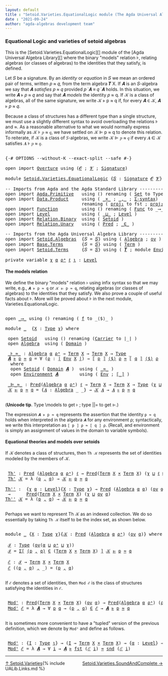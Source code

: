 ```yaml
---
layout: default
title : "Setoid.Varieties.EquationalLogic module (The Agda Universal Algebra Library)"
date : "2021-09-24"
author: "agda-algebras development team"
---
```


### <a id="varieties-model-theory-and-equational-logic">Equational Logic and varieties of setoid algebras</a>

This is the [Setoid.Varieties.EquationalLogic][] module of the [Agda Universal Algebra Library][] where the binary "models" relation ⊧, relating algebras (or classes of algebras) to the identities that they satisfy, is defined.

Let 𝑆 be a signature. By an *identity* or *equation* in 𝑆 we mean an ordered pair of terms, written 𝑝 ≈ 𝑞, from the term algebra 𝑻 X. If 𝑨 is an 𝑆-algebra we say that 𝑨 *satisfies* 𝑝 ≈ 𝑞 provided 𝑝 ̇ 𝑨 ≡ 𝑞 ̇ 𝑨 holds. In this situation, we write 𝑨 ⊧ 𝑝 ≈ 𝑞 and say that 𝑨 *models* the identity 𝑝 ≈ q. If 𝒦 is a class of algebras, all of the same signature, we write 𝒦 ⊧ p ≈ q if, for every 𝑨 ∈ 𝒦, 𝑨 ⊧ 𝑝 ≈ 𝑞.

Because a class of structures has a different type than a single structure, we must use a slightly different syntax to avoid overloading the relations ⊧ and ≈. As a reasonable alternative to what we would normally express informally as 𝒦 ⊧ 𝑝 ≈ 𝑞, we have settled on 𝒦 ⊫ p ≈ q to denote this relation.  To reiterate, if 𝒦 is a class of 𝑆-algebras, we write 𝒦 ⊫ 𝑝 ≈ 𝑞 if every 𝑨 ∈ 𝒦 satisfies 𝑨 ⊧ 𝑝 ≈ 𝑞.

<pre class="Agda">

<a id="1338" class="Symbol">{-#</a> <a id="1342" class="Keyword">OPTIONS</a> <a id="1350" class="Pragma">--without-K</a> <a id="1362" class="Pragma">--exact-split</a> <a id="1376" class="Pragma">--safe</a> <a id="1383" class="Symbol">#-}</a>

<a id="1388" class="Keyword">open</a> <a id="1393" class="Keyword">import</a> <a id="1400" href="Overture.html" class="Module">Overture</a> <a id="1409" class="Keyword">using</a> <a id="1415" class="Symbol">(</a><a id="1416" href="Overture.Signatures.html#648" class="Generalizable">𝓞</a> <a id="1418" class="Symbol">;</a> <a id="1420" href="Overture.Signatures.html#650" class="Generalizable">𝓥</a> <a id="1422" class="Symbol">;</a> <a id="1424" href="Overture.Signatures.html#3282" class="Function">Signature</a><a id="1433" class="Symbol">)</a>

<a id="1436" class="Keyword">module</a> <a id="1443" href="Setoid.Varieties.EquationalLogic.html" class="Module">Setoid.Varieties.EquationalLogic</a> <a id="1476" class="Symbol">{</a><a id="1477" href="Setoid.Varieties.EquationalLogic.html#1477" class="Bound">𝑆</a> <a id="1479" class="Symbol">:</a> <a id="1481" href="Overture.Signatures.html#3282" class="Function">Signature</a> <a id="1491" href="Overture.Signatures.html#648" class="Generalizable">𝓞</a> <a id="1493" href="Overture.Signatures.html#650" class="Generalizable">𝓥</a><a id="1494" class="Symbol">}</a> <a id="1496" class="Keyword">where</a>

<a id="1503" class="Comment">-- Imports from Agda and the Agda Standard Library -------------------------------</a>
<a id="1586" class="Keyword">open</a> <a id="1591" class="Keyword">import</a> <a id="1598" href="Agda.Primitive.html" class="Module">Agda.Primitive</a>   <a id="1615" class="Keyword">using</a> <a id="1621" class="Symbol">()</a> <a id="1624" class="Keyword">renaming</a> <a id="1633" class="Symbol">(</a> <a id="1635" href="Agda.Primitive.html#326" class="Primitive">Set</a> <a id="1639" class="Symbol">to</a> <a id="1642" class="Primitive">Type</a> <a id="1647" class="Symbol">)</a>
<a id="1649" class="Keyword">open</a> <a id="1654" class="Keyword">import</a> <a id="1661" href="Data.Product.html" class="Module">Data.Product</a>     <a id="1678" class="Keyword">using</a> <a id="1684" class="Symbol">(</a> <a id="1686" href="Data.Product.html#1167" class="Function Operator">_×_</a> <a id="1690" class="Symbol">;</a> <a id="1692" href="Agda.Builtin.Sigma.html#236" class="InductiveConstructor Operator">_,_</a> <a id="1696" class="Symbol">;</a> <a id="1698" href="Data.Product.html#916" class="Function">Σ-syntax</a><a id="1706" class="Symbol">)</a>
                             <a id="1737" class="Keyword">renaming</a> <a id="1746" class="Symbol">(</a> <a id="1748" href="Agda.Builtin.Sigma.html#252" class="Field">proj₁</a> <a id="1754" class="Symbol">to</a> <a id="1757" class="Field">fst</a> <a id="1761" class="Symbol">;</a> <a id="1763" href="Agda.Builtin.Sigma.html#264" class="Field">proj₂</a> <a id="1769" class="Symbol">to</a> <a id="1772" class="Field">snd</a> <a id="1776" class="Symbol">)</a>
<a id="1778" class="Keyword">open</a> <a id="1783" class="Keyword">import</a> <a id="1790" href="Function.html" class="Module">Function</a>         <a id="1807" class="Keyword">using</a> <a id="1813" class="Symbol">()</a> <a id="1816" class="Keyword">renaming</a> <a id="1825" class="Symbol">(</a> <a id="1827" href="Function.Bundles.html#1868" class="Record">Func</a> <a id="1832" class="Symbol">to</a> <a id="1835" class="Record">_⟶_</a> <a id="1839" class="Symbol">)</a>
<a id="1841" class="Keyword">open</a> <a id="1846" class="Keyword">import</a> <a id="1853" href="Level.html" class="Module">Level</a>            <a id="1870" class="Keyword">using</a> <a id="1876" class="Symbol">(</a> <a id="1878" href="Agda.Primitive.html#810" class="Primitive Operator">_⊔_</a> <a id="1882" class="Symbol">;</a> <a id="1884" href="Agda.Primitive.html#597" class="Postulate">Level</a> <a id="1890" class="Symbol">)</a>
<a id="1892" class="Keyword">open</a> <a id="1897" class="Keyword">import</a> <a id="1904" href="Relation.Binary.html" class="Module">Relation.Binary</a>  <a id="1921" class="Keyword">using</a> <a id="1927" class="Symbol">(</a> <a id="1929" href="Relation.Binary.Bundles.html#1009" class="Record">Setoid</a> <a id="1936" class="Symbol">)</a>
<a id="1938" class="Keyword">open</a> <a id="1943" class="Keyword">import</a> <a id="1950" href="Relation.Unary.html" class="Module">Relation.Unary</a>   <a id="1967" class="Keyword">using</a> <a id="1973" class="Symbol">(</a> <a id="1975" href="Relation.Unary.html#1101" class="Function">Pred</a> <a id="1980" class="Symbol">;</a> <a id="1982" href="Relation.Unary.html#1523" class="Function Operator">_∈_</a> <a id="1986" class="Symbol">)</a>

<a id="1989" class="Comment">-- Imports from the Agda Universal Algebra Library -------------------------------</a>
<a id="2072" class="Keyword">open</a> <a id="2077" class="Keyword">import</a> <a id="2084" href="Setoid.Algebras.html" class="Module">Setoid.Algebras</a>  <a id="2101" class="Symbol">{</a><a id="2102" class="Argument">𝑆</a> <a id="2104" class="Symbol">=</a> <a id="2106" href="Setoid.Varieties.EquationalLogic.html#1477" class="Bound">𝑆</a><a id="2107" class="Symbol">}</a> <a id="2109" class="Keyword">using</a> <a id="2115" class="Symbol">(</a> <a id="2117" href="Setoid.Algebras.Basic.html#2837" class="Record">Algebra</a> <a id="2125" class="Symbol">;</a> <a id="2127" href="Setoid.Algebras.Basic.html#1068" class="Function">ov</a> <a id="2130" class="Symbol">)</a>
<a id="2132" class="Keyword">open</a> <a id="2137" class="Keyword">import</a> <a id="2144" href="Base.Terms.html" class="Module">Base.Terms</a>       <a id="2161" class="Symbol">{</a><a id="2162" class="Argument">𝑆</a> <a id="2164" class="Symbol">=</a> <a id="2166" href="Setoid.Varieties.EquationalLogic.html#1477" class="Bound">𝑆</a><a id="2167" class="Symbol">}</a> <a id="2169" class="Keyword">using</a> <a id="2175" class="Symbol">(</a> <a id="2177" href="Base.Terms.Basic.html#2087" class="Datatype">Term</a> <a id="2182" class="Symbol">)</a>
<a id="2184" class="Keyword">open</a> <a id="2189" class="Keyword">import</a> <a id="2196" href="Setoid.Terms.html" class="Module">Setoid.Terms</a>     <a id="2213" class="Symbol">{</a><a id="2214" class="Argument">𝑆</a> <a id="2216" class="Symbol">=</a> <a id="2218" href="Setoid.Varieties.EquationalLogic.html#1477" class="Bound">𝑆</a><a id="2219" class="Symbol">}</a> <a id="2221" class="Keyword">using</a> <a id="2227" class="Symbol">(</a> <a id="2229" href="Setoid.Terms.Basic.html#2876" class="Function">𝑻</a> <a id="2231" class="Symbol">;</a> <a id="2233" class="Keyword">module</a> <a id="2240" href="Setoid.Terms.Basic.html#3846" class="Module">Environment</a> <a id="2252" class="Symbol">)</a>

<a id="2255" class="Keyword">private</a> <a id="2263" class="Keyword">variable</a> <a id="2272" href="Setoid.Varieties.EquationalLogic.html#2272" class="Generalizable">χ</a> <a id="2274" href="Setoid.Varieties.EquationalLogic.html#2274" class="Generalizable">α</a> <a id="2276" href="Setoid.Varieties.EquationalLogic.html#2276" class="Generalizable">ρᵃ</a> <a id="2279" href="Setoid.Varieties.EquationalLogic.html#2279" class="Generalizable">ℓ</a> <a id="2281" href="Setoid.Varieties.EquationalLogic.html#2281" class="Generalizable">ι</a> <a id="2283" class="Symbol">:</a> <a id="2285" href="Agda.Primitive.html#597" class="Postulate">Level</a>
</pre>


#### <a id="the-models-relation">The models relation</a>

We define the binary "models" relation `⊧` using infix syntax so that we may
write, e.g., `𝑨 ⊧ p ≈ q` or `𝒦 ⊫ p ≈ q`, relating algebras (or classes of
algebras) to the identities that they satisfy. We also prove a couple of useful
facts about ⊧.  More will be proved about ⊧ in the next module,
Varieties.EquationalLogic.

<pre class="Agda">

<a id="2699" class="Keyword">open</a> <a id="2704" href="Setoid.Varieties.EquationalLogic.html#1835" class="Module">_⟶_</a> <a id="2708" class="Keyword">using</a> <a id="2714" class="Symbol">()</a> <a id="2717" class="Keyword">renaming</a> <a id="2726" class="Symbol">(</a> <a id="2728" href="Function.Bundles.html#1919" class="Field">f</a> <a id="2730" class="Symbol">to</a> <a id="2733" class="Field">_⟨$⟩_</a> <a id="2739" class="Symbol">)</a>

<a id="2742" class="Keyword">module</a> <a id="2749" href="Setoid.Varieties.EquationalLogic.html#2749" class="Module">_</a>  <a id="2752" class="Symbol">{</a><a id="2753" href="Setoid.Varieties.EquationalLogic.html#2753" class="Bound">X</a> <a id="2755" class="Symbol">:</a> <a id="2757" href="Setoid.Varieties.EquationalLogic.html#1642" class="Primitive">Type</a> <a id="2762" href="Setoid.Varieties.EquationalLogic.html#2272" class="Generalizable">χ</a><a id="2763" class="Symbol">}</a> <a id="2765" class="Keyword">where</a>

 <a id="2773" class="Keyword">open</a> <a id="2778" href="Relation.Binary.Bundles.html#1009" class="Module">Setoid</a>   <a id="2787" class="Keyword">using</a> <a id="2793" class="Symbol">()</a> <a id="2796" class="Keyword">renaming</a> <a id="2805" class="Symbol">(</a><a id="2806" href="Relation.Binary.Bundles.html#1072" class="Field">Carrier</a> <a id="2814" class="Symbol">to</a> <a id="2817" class="Field">∣_∣</a> <a id="2821" class="Symbol">)</a>
 <a id="2824" class="Keyword">open</a> <a id="2829" href="Setoid.Algebras.Basic.html#2837" class="Module">Algebra</a>  <a id="2838" class="Keyword">using</a> <a id="2844" class="Symbol">(</a> <a id="2846" href="Setoid.Algebras.Basic.html#2894" class="Field">Domain</a> <a id="2853" class="Symbol">)</a>

 <a id="2857" href="Setoid.Varieties.EquationalLogic.html#2857" class="Function Operator">_⊧_≈_</a> <a id="2863" class="Symbol">:</a> <a id="2865" href="Setoid.Algebras.Basic.html#2837" class="Record">Algebra</a> <a id="2873" href="Setoid.Varieties.EquationalLogic.html#2274" class="Generalizable">α</a> <a id="2875" href="Setoid.Varieties.EquationalLogic.html#2276" class="Generalizable">ρᵃ</a> <a id="2878" class="Symbol">→</a> <a id="2880" href="Base.Terms.Basic.html#2087" class="Datatype">Term</a> <a id="2885" href="Setoid.Varieties.EquationalLogic.html#2753" class="Bound">X</a> <a id="2887" class="Symbol">→</a> <a id="2889" href="Base.Terms.Basic.html#2087" class="Datatype">Term</a> <a id="2894" href="Setoid.Varieties.EquationalLogic.html#2753" class="Bound">X</a> <a id="2896" class="Symbol">→</a> <a id="2898" href="Setoid.Varieties.EquationalLogic.html#1642" class="Primitive">Type</a> <a id="2903" class="Symbol">_</a>
 <a id="2906" href="Setoid.Varieties.EquationalLogic.html#2906" class="Bound">𝑨</a> <a id="2908" href="Setoid.Varieties.EquationalLogic.html#2857" class="Function Operator">⊧</a> <a id="2910" href="Setoid.Varieties.EquationalLogic.html#2910" class="Bound">p</a> <a id="2912" href="Setoid.Varieties.EquationalLogic.html#2857" class="Function Operator">≈</a> <a id="2914" href="Setoid.Varieties.EquationalLogic.html#2914" class="Bound">q</a> <a id="2916" class="Symbol">=</a> <a id="2918" class="Symbol">∀</a> <a id="2920" class="Symbol">(</a><a id="2921" href="Setoid.Varieties.EquationalLogic.html#2921" class="Bound">ρ</a> <a id="2923" class="Symbol">:</a> <a id="2925" href="Setoid.Varieties.EquationalLogic.html#2817" class="Field Operator">∣</a> <a id="2927" href="Setoid.Terms.Basic.html#4046" class="Function">Env</a> <a id="2931" href="Setoid.Varieties.EquationalLogic.html#2753" class="Bound">X</a> <a id="2933" href="Setoid.Varieties.EquationalLogic.html#2817" class="Field Operator">∣</a><a id="2934" class="Symbol">)</a> <a id="2936" class="Symbol">→</a> <a id="2938" href="Setoid.Terms.Basic.html#4904" class="Function Operator">⟦</a> <a id="2940" href="Setoid.Varieties.EquationalLogic.html#2910" class="Bound">p</a> <a id="2942" href="Setoid.Terms.Basic.html#4904" class="Function Operator">⟧</a> <a id="2944" href="Setoid.Varieties.EquationalLogic.html#2733" class="Field Operator">⟨$⟩</a> <a id="2948" href="Setoid.Varieties.EquationalLogic.html#2921" class="Bound">ρ</a> <a id="2950" href="Relation.Binary.Bundles.html#1098" class="Function Operator">≈</a> <a id="2952" href="Setoid.Terms.Basic.html#4904" class="Function Operator">⟦</a> <a id="2954" href="Setoid.Varieties.EquationalLogic.html#2914" class="Bound">q</a> <a id="2956" href="Setoid.Terms.Basic.html#4904" class="Function Operator">⟧</a> <a id="2958" href="Setoid.Varieties.EquationalLogic.html#2733" class="Field Operator">⟨$⟩</a> <a id="2962" href="Setoid.Varieties.EquationalLogic.html#2921" class="Bound">ρ</a>
  <a id="2966" class="Keyword">where</a>
  <a id="2974" class="Keyword">open</a> <a id="2979" href="Relation.Binary.Bundles.html#1009" class="Module">Setoid</a> <a id="2986" class="Symbol">(</a> <a id="2988" href="Setoid.Algebras.Basic.html#2894" class="Field">Domain</a> <a id="2995" href="Setoid.Varieties.EquationalLogic.html#2906" class="Bound">𝑨</a> <a id="2997" class="Symbol">)</a>  <a id="3000" class="Keyword">using</a> <a id="3006" class="Symbol">(</a> <a id="3008" href="Relation.Binary.Bundles.html#1098" class="Field Operator">_≈_</a> <a id="3012" class="Symbol">)</a>
  <a id="3016" class="Keyword">open</a> <a id="3021" href="Setoid.Terms.Basic.html#3846" class="Module">Environment</a> <a id="3033" href="Setoid.Varieties.EquationalLogic.html#2906" class="Bound">𝑨</a>        <a id="3042" class="Keyword">using</a> <a id="3048" class="Symbol">(</a> <a id="3050" href="Setoid.Terms.Basic.html#4046" class="Function">Env</a> <a id="3054" class="Symbol">;</a> <a id="3056" href="Setoid.Terms.Basic.html#4904" class="Function Operator">⟦_⟧</a> <a id="3060" class="Symbol">)</a>

 <a id="3064" href="Setoid.Varieties.EquationalLogic.html#3064" class="Function Operator">_⊫_≈_</a> <a id="3070" class="Symbol">:</a> <a id="3072" href="Relation.Unary.html#1101" class="Function">Pred</a><a id="3076" class="Symbol">(</a><a id="3077" href="Setoid.Algebras.Basic.html#2837" class="Record">Algebra</a> <a id="3085" href="Setoid.Varieties.EquationalLogic.html#2274" class="Generalizable">α</a> <a id="3087" href="Setoid.Varieties.EquationalLogic.html#2276" class="Generalizable">ρᵃ</a><a id="3089" class="Symbol">)</a> <a id="3091" href="Setoid.Varieties.EquationalLogic.html#2279" class="Generalizable">ℓ</a> <a id="3093" class="Symbol">→</a> <a id="3095" href="Base.Terms.Basic.html#2087" class="Datatype">Term</a> <a id="3100" href="Setoid.Varieties.EquationalLogic.html#2753" class="Bound">X</a> <a id="3102" class="Symbol">→</a> <a id="3104" href="Base.Terms.Basic.html#2087" class="Datatype">Term</a> <a id="3109" href="Setoid.Varieties.EquationalLogic.html#2753" class="Bound">X</a> <a id="3111" class="Symbol">→</a> <a id="3113" href="Setoid.Varieties.EquationalLogic.html#1642" class="Primitive">Type</a> <a id="3118" class="Symbol">(</a><a id="3119" href="Setoid.Varieties.EquationalLogic.html#2762" class="Bound">χ</a> <a id="3121" href="Agda.Primitive.html#810" class="Primitive Operator">⊔</a> <a id="3123" href="Setoid.Varieties.EquationalLogic.html#2279" class="Generalizable">ℓ</a> <a id="3125" href="Agda.Primitive.html#810" class="Primitive Operator">⊔</a> <a id="3127" href="Setoid.Algebras.Basic.html#1068" class="Function">ov</a><a id="3129" class="Symbol">(</a><a id="3130" href="Setoid.Varieties.EquationalLogic.html#2274" class="Generalizable">α</a> <a id="3132" href="Agda.Primitive.html#810" class="Primitive Operator">⊔</a> <a id="3134" href="Setoid.Varieties.EquationalLogic.html#2276" class="Generalizable">ρᵃ</a><a id="3136" class="Symbol">))</a>
 <a id="3140" href="Setoid.Varieties.EquationalLogic.html#3140" class="Bound">𝒦</a> <a id="3142" href="Setoid.Varieties.EquationalLogic.html#3064" class="Function Operator">⊫</a> <a id="3144" href="Setoid.Varieties.EquationalLogic.html#3144" class="Bound">p</a> <a id="3146" href="Setoid.Varieties.EquationalLogic.html#3064" class="Function Operator">≈</a> <a id="3148" href="Setoid.Varieties.EquationalLogic.html#3148" class="Bound">q</a> <a id="3150" class="Symbol">=</a> <a id="3152" class="Symbol">{</a><a id="3153" href="Setoid.Varieties.EquationalLogic.html#3153" class="Bound">𝑨</a> <a id="3155" class="Symbol">:</a> <a id="3157" href="Setoid.Algebras.Basic.html#2837" class="Record">Algebra</a> <a id="3165" class="Symbol">_</a> <a id="3167" class="Symbol">_}</a> <a id="3170" class="Symbol">→</a> <a id="3172" href="Setoid.Varieties.EquationalLogic.html#3140" class="Bound">𝒦</a> <a id="3174" href="Setoid.Varieties.EquationalLogic.html#3153" class="Bound">𝑨</a> <a id="3176" class="Symbol">→</a> <a id="3178" href="Setoid.Varieties.EquationalLogic.html#3153" class="Bound">𝑨</a> <a id="3180" href="Setoid.Varieties.EquationalLogic.html#2857" class="Function Operator">⊧</a> <a id="3182" href="Setoid.Varieties.EquationalLogic.html#3144" class="Bound">p</a> <a id="3184" href="Setoid.Varieties.EquationalLogic.html#2857" class="Function Operator">≈</a> <a id="3186" href="Setoid.Varieties.EquationalLogic.html#3148" class="Bound">q</a>

</pre>

(**Unicode tip**. Type \models to get `⊧` ; type \||= to get `⊫`.)

The expression `𝑨 ⊧ p ≈ q` represents the assertion that the identity `p ≈ q`
holds when interpreted in the algebra `𝑨` for any environment ρ; syntactically, we write
this interpretation as `⟦ p ⟧ ρ ≈ ⟦ q ⟧ ρ`. (Recall, and environment is simply an
assignment of values in the domain to variable symbols).


#### <a id="equational-theories-and-models">Equational theories and models over setoids</a>

If 𝒦 denotes a class of structures, then `Th 𝒦` represents the set of identities
modeled by the members of 𝒦.

<pre class="Agda">

 <a id="3796" href="Setoid.Varieties.EquationalLogic.html#3796" class="Function">Th&#39;</a> <a id="3800" class="Symbol">:</a> <a id="3802" href="Relation.Unary.html#1101" class="Function">Pred</a> <a id="3807" class="Symbol">(</a><a id="3808" href="Setoid.Algebras.Basic.html#2837" class="Record">Algebra</a> <a id="3816" href="Setoid.Varieties.EquationalLogic.html#2274" class="Generalizable">α</a> <a id="3818" href="Setoid.Varieties.EquationalLogic.html#2276" class="Generalizable">ρᵃ</a><a id="3820" class="Symbol">)</a> <a id="3822" href="Setoid.Varieties.EquationalLogic.html#2279" class="Generalizable">ℓ</a> <a id="3824" class="Symbol">→</a> <a id="3826" href="Relation.Unary.html#1101" class="Function">Pred</a><a id="3830" class="Symbol">(</a><a id="3831" href="Base.Terms.Basic.html#2087" class="Datatype">Term</a> <a id="3836" href="Setoid.Varieties.EquationalLogic.html#2753" class="Bound">X</a> <a id="3838" href="Data.Product.html#1167" class="Function Operator">×</a> <a id="3840" href="Base.Terms.Basic.html#2087" class="Datatype">Term</a> <a id="3845" href="Setoid.Varieties.EquationalLogic.html#2753" class="Bound">X</a><a id="3846" class="Symbol">)</a> <a id="3848" class="Symbol">(</a><a id="3849" href="Setoid.Varieties.EquationalLogic.html#2762" class="Bound">χ</a> <a id="3851" href="Agda.Primitive.html#810" class="Primitive Operator">⊔</a> <a id="3853" href="Setoid.Varieties.EquationalLogic.html#2279" class="Generalizable">ℓ</a> <a id="3855" href="Agda.Primitive.html#810" class="Primitive Operator">⊔</a> <a id="3857" href="Setoid.Algebras.Basic.html#1068" class="Function">ov</a><a id="3859" class="Symbol">(</a><a id="3860" href="Setoid.Varieties.EquationalLogic.html#2274" class="Generalizable">α</a> <a id="3862" href="Agda.Primitive.html#810" class="Primitive Operator">⊔</a> <a id="3864" href="Setoid.Varieties.EquationalLogic.html#2276" class="Generalizable">ρᵃ</a><a id="3866" class="Symbol">))</a>
 <a id="3870" href="Setoid.Varieties.EquationalLogic.html#3796" class="Function">Th&#39;</a> <a id="3874" href="Setoid.Varieties.EquationalLogic.html#3874" class="Bound">𝒦</a> <a id="3876" class="Symbol">=</a> <a id="3878" class="Symbol">λ</a> <a id="3880" class="Symbol">(</a><a id="3881" href="Setoid.Varieties.EquationalLogic.html#3881" class="Bound">p</a> <a id="3883" href="Agda.Builtin.Sigma.html#236" class="InductiveConstructor Operator">,</a> <a id="3885" href="Setoid.Varieties.EquationalLogic.html#3885" class="Bound">q</a><a id="3886" class="Symbol">)</a> <a id="3888" class="Symbol">→</a> <a id="3890" href="Setoid.Varieties.EquationalLogic.html#3874" class="Bound">𝒦</a> <a id="3892" href="Setoid.Varieties.EquationalLogic.html#3064" class="Function Operator">⊫</a> <a id="3894" href="Setoid.Varieties.EquationalLogic.html#3881" class="Bound">p</a> <a id="3896" href="Setoid.Varieties.EquationalLogic.html#3064" class="Function Operator">≈</a> <a id="3898" href="Setoid.Varieties.EquationalLogic.html#3885" class="Bound">q</a>

<a id="Th&#39;&#39;"></a><a id="3901" href="Setoid.Varieties.EquationalLogic.html#3901" class="Function">Th&#39;&#39;</a> <a id="3906" class="Symbol">:</a>  <a id="3909" class="Symbol">{</a><a id="3910" href="Setoid.Varieties.EquationalLogic.html#3910" class="Bound">χ</a> <a id="3912" href="Setoid.Varieties.EquationalLogic.html#3912" class="Bound">α</a> <a id="3914" class="Symbol">:</a> <a id="3916" href="Agda.Primitive.html#597" class="Postulate">Level</a><a id="3921" class="Symbol">}{</a><a id="3923" href="Setoid.Varieties.EquationalLogic.html#3923" class="Bound">X</a> <a id="3925" class="Symbol">:</a> <a id="3927" href="Setoid.Varieties.EquationalLogic.html#1642" class="Primitive">Type</a> <a id="3932" href="Setoid.Varieties.EquationalLogic.html#3910" class="Bound">χ</a><a id="3933" class="Symbol">}</a> <a id="3935" class="Symbol">→</a> <a id="3937" href="Relation.Unary.html#1101" class="Function">Pred</a> <a id="3942" class="Symbol">(</a><a id="3943" href="Setoid.Algebras.Basic.html#2837" class="Record">Algebra</a> <a id="3951" href="Setoid.Varieties.EquationalLogic.html#3912" class="Bound">α</a> <a id="3953" href="Setoid.Varieties.EquationalLogic.html#3912" class="Bound">α</a><a id="3954" class="Symbol">)</a> <a id="3956" class="Symbol">(</a><a id="3957" href="Setoid.Algebras.Basic.html#1068" class="Function">ov</a> <a id="3960" href="Setoid.Varieties.EquationalLogic.html#3912" class="Bound">α</a><a id="3961" class="Symbol">)</a>
 <a id="3964" class="Symbol">→</a>      <a id="3971" href="Relation.Unary.html#1101" class="Function">Pred</a><a id="3975" class="Symbol">(</a><a id="3976" href="Base.Terms.Basic.html#2087" class="Datatype">Term</a> <a id="3981" href="Setoid.Varieties.EquationalLogic.html#3923" class="Bound">X</a> <a id="3983" href="Data.Product.html#1167" class="Function Operator">×</a> <a id="3985" href="Base.Terms.Basic.html#2087" class="Datatype">Term</a> <a id="3990" href="Setoid.Varieties.EquationalLogic.html#3923" class="Bound">X</a><a id="3991" class="Symbol">)</a> <a id="3993" class="Symbol">(</a><a id="3994" href="Setoid.Varieties.EquationalLogic.html#3910" class="Bound">χ</a> <a id="3996" href="Agda.Primitive.html#810" class="Primitive Operator">⊔</a> <a id="3998" href="Setoid.Algebras.Basic.html#1068" class="Function">ov</a> <a id="4001" href="Setoid.Varieties.EquationalLogic.html#3912" class="Bound">α</a><a id="4002" class="Symbol">)</a>
<a id="4004" href="Setoid.Varieties.EquationalLogic.html#3901" class="Function">Th&#39;&#39;</a> <a id="4009" href="Setoid.Varieties.EquationalLogic.html#4009" class="Bound">𝒦</a> <a id="4011" class="Symbol">=</a> <a id="4013" class="Symbol">λ</a> <a id="4015" class="Symbol">(</a><a id="4016" href="Setoid.Varieties.EquationalLogic.html#4016" class="Bound">p</a> <a id="4018" href="Agda.Builtin.Sigma.html#236" class="InductiveConstructor Operator">,</a> <a id="4020" href="Setoid.Varieties.EquationalLogic.html#4020" class="Bound">q</a><a id="4021" class="Symbol">)</a> <a id="4023" class="Symbol">→</a> <a id="4025" href="Setoid.Varieties.EquationalLogic.html#4009" class="Bound">𝒦</a> <a id="4027" href="Setoid.Varieties.EquationalLogic.html#3064" class="Function Operator">⊫</a> <a id="4029" href="Setoid.Varieties.EquationalLogic.html#4016" class="Bound">p</a> <a id="4031" href="Setoid.Varieties.EquationalLogic.html#3064" class="Function Operator">≈</a> <a id="4033" href="Setoid.Varieties.EquationalLogic.html#4020" class="Bound">q</a>

</pre>

Perhaps we want to represent Th 𝒦 as an indexed collection.  We do so
essentially by taking `Th 𝒦` itself to be the index set, as shown below.

<pre class="Agda">

<a id="4206" class="Keyword">module</a> <a id="4213" href="Setoid.Varieties.EquationalLogic.html#4213" class="Module">_</a> <a id="4215" class="Symbol">{</a><a id="4216" href="Setoid.Varieties.EquationalLogic.html#4216" class="Bound">X</a> <a id="4218" class="Symbol">:</a> <a id="4220" href="Setoid.Varieties.EquationalLogic.html#1642" class="Primitive">Type</a> <a id="4225" href="Setoid.Varieties.EquationalLogic.html#2272" class="Generalizable">χ</a><a id="4226" class="Symbol">}{</a><a id="4228" href="Setoid.Varieties.EquationalLogic.html#4228" class="Bound">𝒦</a> <a id="4230" class="Symbol">:</a> <a id="4232" href="Relation.Unary.html#1101" class="Function">Pred</a> <a id="4237" class="Symbol">(</a><a id="4238" href="Setoid.Algebras.Basic.html#2837" class="Record">Algebra</a> <a id="4246" href="Setoid.Varieties.EquationalLogic.html#2274" class="Generalizable">α</a> <a id="4248" href="Setoid.Varieties.EquationalLogic.html#2276" class="Generalizable">ρᵃ</a><a id="4250" class="Symbol">)</a> <a id="4252" class="Symbol">(</a><a id="4253" href="Setoid.Algebras.Basic.html#1068" class="Function">ov</a> <a id="4256" href="Setoid.Varieties.EquationalLogic.html#2274" class="Generalizable">α</a><a id="4257" class="Symbol">)}</a> <a id="4260" class="Keyword">where</a>

 <a id="4268" href="Setoid.Varieties.EquationalLogic.html#4268" class="Function">ℐ</a> <a id="4270" class="Symbol">:</a> <a id="4272" href="Setoid.Varieties.EquationalLogic.html#1642" class="Primitive">Type</a> <a id="4277" class="Symbol">(</a><a id="4278" href="Setoid.Algebras.Basic.html#1068" class="Function">ov</a><a id="4280" class="Symbol">(</a><a id="4281" href="Setoid.Varieties.EquationalLogic.html#4246" class="Bound">α</a> <a id="4283" href="Agda.Primitive.html#810" class="Primitive Operator">⊔</a> <a id="4285" href="Setoid.Varieties.EquationalLogic.html#4248" class="Bound">ρᵃ</a> <a id="4288" href="Agda.Primitive.html#810" class="Primitive Operator">⊔</a> <a id="4290" href="Setoid.Varieties.EquationalLogic.html#4225" class="Bound">χ</a><a id="4291" class="Symbol">))</a>
 <a id="4295" href="Setoid.Varieties.EquationalLogic.html#4268" class="Function">ℐ</a> <a id="4297" class="Symbol">=</a> <a id="4299" href="Data.Product.html#916" class="Function">Σ[</a> <a id="4302" href="Setoid.Varieties.EquationalLogic.html#4302" class="Bound">(</a><a id="4303" href="Setoid.Varieties.EquationalLogic.html#4303" class="Bound">p</a> <a id="4305" href="Agda.Builtin.Sigma.html#236" class="InductiveConstructor Operator">,</a> <a id="4307" href="Setoid.Varieties.EquationalLogic.html#4307" class="Bound">q</a><a id="4308" href="Setoid.Varieties.EquationalLogic.html#4302" class="Bound">)</a> <a id="4310" href="Data.Product.html#916" class="Function">∈</a> <a id="4312" class="Symbol">(</a><a id="4313" href="Base.Terms.Basic.html#2087" class="Datatype">Term</a> <a id="4318" href="Setoid.Varieties.EquationalLogic.html#4216" class="Bound">X</a> <a id="4320" href="Data.Product.html#1167" class="Function Operator">×</a> <a id="4322" href="Base.Terms.Basic.html#2087" class="Datatype">Term</a> <a id="4327" href="Setoid.Varieties.EquationalLogic.html#4216" class="Bound">X</a><a id="4328" class="Symbol">)</a> <a id="4330" href="Data.Product.html#916" class="Function">]</a> <a id="4332" href="Setoid.Varieties.EquationalLogic.html#4228" class="Bound">𝒦</a> <a id="4334" href="Setoid.Varieties.EquationalLogic.html#3064" class="Function Operator">⊫</a> <a id="4336" href="Setoid.Varieties.EquationalLogic.html#4303" class="Bound">p</a> <a id="4338" href="Setoid.Varieties.EquationalLogic.html#3064" class="Function Operator">≈</a> <a id="4340" href="Setoid.Varieties.EquationalLogic.html#4307" class="Bound">q</a>

 <a id="4344" href="Setoid.Varieties.EquationalLogic.html#4344" class="Function">ℰ</a> <a id="4346" class="Symbol">:</a> <a id="4348" href="Setoid.Varieties.EquationalLogic.html#4268" class="Function">ℐ</a> <a id="4350" class="Symbol">→</a> <a id="4352" href="Base.Terms.Basic.html#2087" class="Datatype">Term</a> <a id="4357" href="Setoid.Varieties.EquationalLogic.html#4216" class="Bound">X</a> <a id="4359" href="Data.Product.html#1167" class="Function Operator">×</a> <a id="4361" href="Base.Terms.Basic.html#2087" class="Datatype">Term</a> <a id="4366" href="Setoid.Varieties.EquationalLogic.html#4216" class="Bound">X</a>
 <a id="4369" href="Setoid.Varieties.EquationalLogic.html#4344" class="Function">ℰ</a> <a id="4371" class="Symbol">((</a><a id="4373" href="Setoid.Varieties.EquationalLogic.html#4373" class="Bound">p</a> <a id="4375" href="Agda.Builtin.Sigma.html#236" class="InductiveConstructor Operator">,</a> <a id="4377" href="Setoid.Varieties.EquationalLogic.html#4377" class="Bound">q</a><a id="4378" class="Symbol">)</a> <a id="4380" href="Agda.Builtin.Sigma.html#236" class="InductiveConstructor Operator">,</a> <a id="4382" class="Symbol">_)</a> <a id="4385" class="Symbol">=</a> <a id="4387" class="Symbol">(</a><a id="4388" href="Setoid.Varieties.EquationalLogic.html#4373" class="Bound">p</a> <a id="4390" href="Agda.Builtin.Sigma.html#236" class="InductiveConstructor Operator">,</a> <a id="4392" href="Setoid.Varieties.EquationalLogic.html#4377" class="Bound">q</a><a id="4393" class="Symbol">)</a>

</pre>

If `ℰ` denotes a set of identities, then `Mod ℰ` is the class of structures
satisfying the identities in `ℰ`.

<pre class="Agda">

 <a id="4534" href="Setoid.Varieties.EquationalLogic.html#4534" class="Function">Mod&#39;</a> <a id="4539" class="Symbol">:</a> <a id="4541" href="Relation.Unary.html#1101" class="Function">Pred</a><a id="4545" class="Symbol">(</a><a id="4546" href="Base.Terms.Basic.html#2087" class="Datatype">Term</a> <a id="4551" href="Setoid.Varieties.EquationalLogic.html#4216" class="Bound">X</a> <a id="4553" href="Data.Product.html#1167" class="Function Operator">×</a> <a id="4555" href="Base.Terms.Basic.html#2087" class="Datatype">Term</a> <a id="4560" href="Setoid.Varieties.EquationalLogic.html#4216" class="Bound">X</a><a id="4561" class="Symbol">)</a> <a id="4563" class="Symbol">(</a><a id="4564" href="Setoid.Algebras.Basic.html#1068" class="Function">ov</a> <a id="4567" href="Setoid.Varieties.EquationalLogic.html#4246" class="Bound">α</a><a id="4568" class="Symbol">)</a> <a id="4570" class="Symbol">→</a> <a id="4572" href="Relation.Unary.html#1101" class="Function">Pred</a><a id="4576" class="Symbol">(</a><a id="4577" href="Setoid.Algebras.Basic.html#2837" class="Record">Algebra</a> <a id="4585" href="Setoid.Varieties.EquationalLogic.html#4246" class="Bound">α</a> <a id="4587" href="Setoid.Varieties.EquationalLogic.html#4248" class="Bound">ρᵃ</a><a id="4589" class="Symbol">)</a> <a id="4591" class="Symbol">(</a><a id="4592" href="Setoid.Varieties.EquationalLogic.html#4248" class="Bound">ρᵃ</a> <a id="4595" href="Agda.Primitive.html#810" class="Primitive Operator">⊔</a> <a id="4597" href="Setoid.Algebras.Basic.html#1068" class="Function">ov</a><a id="4599" class="Symbol">(</a><a id="4600" href="Setoid.Varieties.EquationalLogic.html#4246" class="Bound">α</a> <a id="4602" href="Agda.Primitive.html#810" class="Primitive Operator">⊔</a> <a id="4604" href="Setoid.Varieties.EquationalLogic.html#4225" class="Bound">χ</a><a id="4605" class="Symbol">))</a>
 <a id="4609" href="Setoid.Varieties.EquationalLogic.html#4534" class="Function">Mod&#39;</a> <a id="4614" href="Setoid.Varieties.EquationalLogic.html#4614" class="Bound">ℰ</a> <a id="4616" class="Symbol">=</a> <a id="4618" class="Symbol">λ</a> <a id="4620" href="Setoid.Varieties.EquationalLogic.html#4620" class="Bound">𝑨</a> <a id="4622" class="Symbol">→</a> <a id="4624" class="Symbol">∀</a> <a id="4626" href="Setoid.Varieties.EquationalLogic.html#4626" class="Bound">p</a> <a id="4628" href="Setoid.Varieties.EquationalLogic.html#4628" class="Bound">q</a> <a id="4630" class="Symbol">→</a> <a id="4632" class="Symbol">(</a><a id="4633" href="Setoid.Varieties.EquationalLogic.html#4626" class="Bound">p</a> <a id="4635" href="Agda.Builtin.Sigma.html#236" class="InductiveConstructor Operator">,</a> <a id="4637" href="Setoid.Varieties.EquationalLogic.html#4628" class="Bound">q</a><a id="4638" class="Symbol">)</a> <a id="4640" href="Relation.Unary.html#1523" class="Function Operator">∈</a> <a id="4642" href="Setoid.Varieties.EquationalLogic.html#4614" class="Bound">ℰ</a> <a id="4644" class="Symbol">→</a> <a id="4646" href="Setoid.Varieties.EquationalLogic.html#4620" class="Bound">𝑨</a> <a id="4648" href="Setoid.Varieties.EquationalLogic.html#2857" class="Function Operator">⊧</a> <a id="4650" href="Setoid.Varieties.EquationalLogic.html#4626" class="Bound">p</a> <a id="4652" href="Setoid.Varieties.EquationalLogic.html#2857" class="Function Operator">≈</a> <a id="4654" href="Setoid.Varieties.EquationalLogic.html#4628" class="Bound">q</a>

</pre>

It is sometimes more convenient to have a "tupled" version of the previous definition, which we denote by `Modᵗ` and define as follows.

<pre class="Agda">

 <a id="4821" href="Setoid.Varieties.EquationalLogic.html#4821" class="Function">Modᵗ</a> <a id="4826" class="Symbol">:</a> <a id="4828" class="Symbol">{</a><a id="4829" href="Setoid.Varieties.EquationalLogic.html#4829" class="Bound">I</a> <a id="4831" class="Symbol">:</a> <a id="4833" href="Setoid.Varieties.EquationalLogic.html#1642" class="Primitive">Type</a> <a id="4838" href="Setoid.Varieties.EquationalLogic.html#2281" class="Generalizable">ι</a><a id="4839" class="Symbol">}</a> <a id="4841" class="Symbol">→</a> <a id="4843" class="Symbol">(</a><a id="4844" href="Setoid.Varieties.EquationalLogic.html#4829" class="Bound">I</a> <a id="4846" class="Symbol">→</a> <a id="4848" href="Base.Terms.Basic.html#2087" class="Datatype">Term</a> <a id="4853" href="Setoid.Varieties.EquationalLogic.html#4216" class="Bound">X</a> <a id="4855" href="Data.Product.html#1167" class="Function Operator">×</a> <a id="4857" href="Base.Terms.Basic.html#2087" class="Datatype">Term</a> <a id="4862" href="Setoid.Varieties.EquationalLogic.html#4216" class="Bound">X</a><a id="4863" class="Symbol">)</a> <a id="4865" class="Symbol">→</a> <a id="4867" class="Symbol">{</a><a id="4868" href="Setoid.Varieties.EquationalLogic.html#4868" class="Bound">α</a> <a id="4870" class="Symbol">:</a> <a id="4872" href="Agda.Primitive.html#597" class="Postulate">Level</a><a id="4877" class="Symbol">}</a> <a id="4879" class="Symbol">→</a> <a id="4881" href="Relation.Unary.html#1101" class="Function">Pred</a><a id="4885" class="Symbol">(</a><a id="4886" href="Setoid.Algebras.Basic.html#2837" class="Record">Algebra</a> <a id="4894" href="Setoid.Varieties.EquationalLogic.html#4868" class="Bound">α</a> <a id="4896" href="Setoid.Varieties.EquationalLogic.html#4248" class="Bound">ρᵃ</a><a id="4898" class="Symbol">)</a> <a id="4900" class="Symbol">(</a><a id="4901" href="Setoid.Varieties.EquationalLogic.html#4225" class="Bound">χ</a> <a id="4903" href="Agda.Primitive.html#810" class="Primitive Operator">⊔</a> <a id="4905" href="Setoid.Varieties.EquationalLogic.html#4248" class="Bound">ρᵃ</a> <a id="4908" href="Agda.Primitive.html#810" class="Primitive Operator">⊔</a> <a id="4910" href="Setoid.Varieties.EquationalLogic.html#2281" class="Generalizable">ι</a> <a id="4912" href="Agda.Primitive.html#810" class="Primitive Operator">⊔</a> <a id="4914" href="Setoid.Varieties.EquationalLogic.html#4868" class="Bound">α</a><a id="4915" class="Symbol">)</a>
 <a id="4918" href="Setoid.Varieties.EquationalLogic.html#4821" class="Function">Modᵗ</a> <a id="4923" href="Setoid.Varieties.EquationalLogic.html#4923" class="Bound">ℰ</a> <a id="4925" class="Symbol">=</a> <a id="4927" class="Symbol">λ</a> <a id="4929" href="Setoid.Varieties.EquationalLogic.html#4929" class="Bound">𝑨</a> <a id="4931" class="Symbol">→</a> <a id="4933" class="Symbol">∀</a> <a id="4935" href="Setoid.Varieties.EquationalLogic.html#4935" class="Bound">i</a> <a id="4937" class="Symbol">→</a> <a id="4939" href="Setoid.Varieties.EquationalLogic.html#4929" class="Bound">𝑨</a> <a id="4941" href="Setoid.Varieties.EquationalLogic.html#2857" class="Function Operator">⊧</a> <a id="4943" href="Setoid.Varieties.EquationalLogic.html#1757" class="Field">fst</a> <a id="4947" class="Symbol">(</a><a id="4948" href="Setoid.Varieties.EquationalLogic.html#4923" class="Bound">ℰ</a> <a id="4950" href="Setoid.Varieties.EquationalLogic.html#4935" class="Bound">i</a><a id="4951" class="Symbol">)</a> <a id="4953" href="Setoid.Varieties.EquationalLogic.html#2857" class="Function Operator">≈</a> <a id="4955" href="Setoid.Varieties.EquationalLogic.html#1772" class="Field">snd</a> <a id="4959" class="Symbol">(</a><a id="4960" href="Setoid.Varieties.EquationalLogic.html#4923" class="Bound">ℰ</a> <a id="4962" href="Setoid.Varieties.EquationalLogic.html#4935" class="Bound">i</a><a id="4963" class="Symbol">)</a>
</pre>

-------------------------------------

<span style="float:left;">[↑ Setoid.Varieties](Setoid.Varieties.html)</span>
<span style="float:right;">[Setoid.Varieties.SoundAndComplete →](Setoid.Varieties.SoundAndComplete.html)</span>

{% include UALib.Links.md %}
